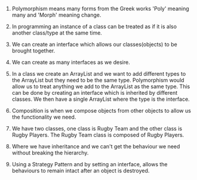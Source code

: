 1. Polymorphism means many forms from the Greek works 'Poly' meaning many and 'Morph' meaning change.
2. In programming an instance of a class can be treated as if it is also another class/type at the same time.
3. We can create an interface which allows our classes(objects) to be brought together.
4. We can create as many interfaces as we desire.
5. In a class we create an ArrayList and we want to add different types to the ArrayList but they need to be the same type.
Polymorphism would allow us to treat anything we add to the ArrayList as the same type.
This can be done by creating an interface which is inherited by different classes. We then have a single ArrayList where the type is the interface.

6. Composition is when we compose objects from other objects to allow us the functionality we need.
7. We have two classes, one class is Rugby Team and the other class is Rugby Players. The Rugby Team class is composed of Rugby Players.
8. Where we have inheritance and we can't get the behaviour we need without breaking the hierarchy.
9. Using a Strategy Pattern and by setting an interface, allows the behaviours to remain intact after an object is destroyed.
